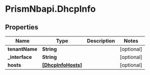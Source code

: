 # PrismNbapi.DhcpInfo

## Properties
Name | Type | Description | Notes
------------ | ------------- | ------------- | -------------
**tenantName** | **String** |  | [optional] 
**_interface** | **String** |  | [optional] 
**hosts** | [**[DhcpInfoHosts]**](DhcpInfoHosts.md) |  | [optional] 


